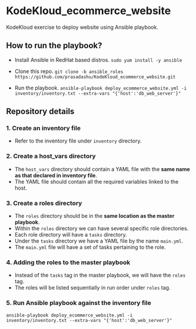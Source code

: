 # KodeKloud_ecommerce_website
KodeKloud exercise to deploy website using Ansible playbook.

## How to run the playbook?
- Install Ansible in RedHat based distros.
`sudo yum install -y ansible`

- Clone this repo.
`git clone -b ansible_roles https://github.com/prasadashu/KodeKloud_ecommerce_website.git`

- Run the playbook.
`ansible-playbook deploy_ecommerce_website.yml -i inventory/inventory.txt --extra-vars "{'host':'db_web_server'}"`

## Repository details
### 1. Create an inventory file
- Refer to the inventory file under `inventory` directory.

### 2. Create a host_vars directory
- The `host_vars` directory should contain a YAML file with the **same name as that declared in inventory file**.
- The YAML file should contain all the required variables linked to the host.

### 3. Create a roles directory
- The `roles` directory should be in the **same location as the master playbook**.
- Within the `roles` directory we can have several specific role directories.
- Each role directory will have a `tasks` directory.
- Under the `tasks` directory we have a YAML file by the name `main.yml`.
- The `main.yml` file will have a set of tasks pertaining to the role.

### 4. Adding the roles to the master playbook
- Instead of the `tasks` tag in the master playbook, we will have the `roles` tag.
- The roles will be listed sequentially in run order under `roles` tag.

### 5. Run Ansible playbook against the inventory file
`ansible-playbook deploy_ecommerce_website.yml -i inventory/inventory.txt --extra-vars "{'host':'db_web_server'}"`
